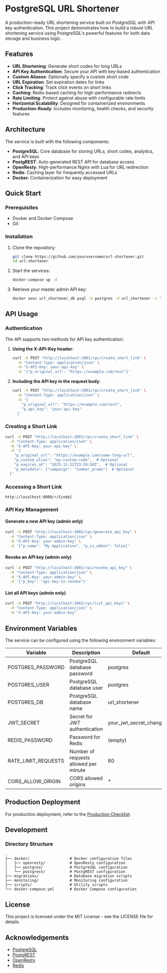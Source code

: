 # PostgreSQL URL Shortener

A production-ready URL shortening service built on PostgreSQL with API key authentication. This project demonstrates how to build a robust URL shortening service using PostgreSQL's powerful features for both data storage and business logic.

## Features

- **URL Shortening**: Generate short codes for long URLs
- **API Key Authentication**: Secure your API with key-based authentication
- **Custom Aliases**: Optionally specify a custom short code
- **URL Expiration**: Set expiration dates for links
- **Click Tracking**: Track click events on short links
- **Caching**: Redis-based caching for high-performance redirects
- **Rate Limiting**: Protect against abuse with configurable rate limits
- **Horizontal Scalability**: Designed for containerized environments
- **Production-Ready**: Includes monitoring, health checks, and security features

## Architecture

The service is built with the following components:

- **PostgreSQL**: Core database for storing URLs, short codes, analytics, and API keys
- **PostgREST**: Auto-generated REST API for database access
- **OpenResty**: High-performance Nginx with Lua for URL redirection
- **Redis**: Caching layer for frequently accessed URLs
- **Docker**: Containerization for easy deployment

## Quick Start

### Prerequisites

- Docker and Docker Compose
- Git

### Installation

1. Clone the repository:
   ```bash
   git clone https://github.com/yourusername/url-shortener.git
   cd url-shortener
   ```

2. Start the services:
   ```bash
   docker-compose up -d
   ```

3. Retrieve your master admin API key:
   ```bash
   docker exec url_shortener_db psql -U postgres -d url_shortener -c "SELECT key FROM api_keys WHERE name = 'Master Admin Key'"
   ```

## API Usage

### Authentication

The API supports two methods for API key authentication:

1. **Using the X-API-Key header**:
   ```bash
   curl -X POST "http://localhost:3001/rpc/create_short_link" \
     -H "Content-Type: application/json" \
     -H "X-API-Key: your-api-key" \
     -d '{"p_original_url": "https://example.com/test"}'
   ```

2. **Including the API key in the request body**:
   ```bash
   curl -X POST "http://localhost:3001/rpc/create_short_link" \
     -H "Content-Type: application/json" \
     -d '{
       "p_original_url": "https://example.com/test",
       "p_api_key": "your-api-key"
     }'
   ```

### Creating a Short Link

```bash
curl -X POST "http://localhost:3001/rpc/create_short_link" \
  -H "Content-Type: application/json" \
  -H "X-API-Key: your-api-key" \
  -d '{
    "p_original_url": "https://example.com/some-long-url",
    "p_custom_alias": "my-custom-code",  # Optional
    "p_expires_at": "2023-12-31T23:59:59Z",  # Optional
    "p_metadata": {"campaign": "summer_promo"}  # Optional
  }'
```

### Accessing a Short Link

```
http://localhost:8000/r/{code}
```

### API Key Management

#### Generate a new API key (admin only)

```bash
curl -X POST "http://localhost:3001/rpc/generate_api_key" \
  -H "Content-Type: application/json" \
  -H "X-API-Key: your-admin-key" \
  -d '{"p_name": "My Application", "p_is_admin": false}'
```

#### Revoke an API key (admin only)

```bash
curl -X POST "http://localhost:3001/rpc/revoke_api_key" \
  -H "Content-Type: application/json" \
  -H "X-API-Key: your-admin-key" \
  -d '{"p_key": "api-key-to-revoke"}'
```

#### List all API keys (admin only)

```bash
curl -X POST "http://localhost:3001/rpc/list_api_keys" \
  -H "Content-Type: application/json" \
  -H "X-API-Key: your-admin-key"
```

## Environment Variables

The service can be configured using the following environment variables:

| Variable | Description | Default |
|----------|-------------|---------|
| POSTGRES_PASSWORD | PostgreSQL database password | postgres |
| POSTGRES_USER | PostgreSQL database user | postgres |
| POSTGRES_DB | PostgreSQL database name | url_shortener |
| JWT_SECRET | Secret for JWT authentication | your_jwt_secret_change_me |
| REDIS_PASSWORD | Password for Redis | (empty) |
| RATE_LIMIT_REQUESTS | Number of requests allowed per minute | 60 |
| CORS_ALLOW_ORIGIN | CORS allowed origins | * |

## Production Deployment

For production deployment, refer to the [Production Checklist](docs/production-checklist.md).

## Development

### Directory Structure

```
.
├── docker/                  # Docker configuration files
│   ├── openresty/           # OpenResty configuration
│   ├── postgres/            # PostgreSQL configuration
│   └── postgrest/           # PostgREST configuration
├── migrations/              # Database migration scripts
├── monitoring/              # Monitoring configuration
├── scripts/                 # Utility scripts
└── docker-compose.yml       # Docker Compose configuration
```

## License

This project is licensed under the MIT License - see the LICENSE file for details.

## Acknowledgements

- [PostgreSQL](https://postgresql.org/)
- [PostgREST](https://postgrest.org/)
- [OpenResty](https://openresty.org/)
- [Redis](https://redis.io/) 